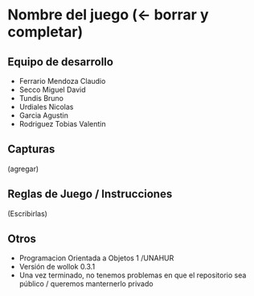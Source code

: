 # Nombre del juego (<- borrar y completar)

## Equipo de desarrollo

- Ferrario Mendoza Claudio
- Secco Miguel David
- Tundis Bruno
- Urdiales Nicolas
- Garcia Agustin
- Rodriguez Tobias Valentin

## Capturas

(agregar)

## Reglas de Juego / Instrucciones

(Escribirlas)


## Otros

- Programacion Orientada a Objetos 1 /UNAHUR
- Versión de wollok 0.3.1
- Una vez terminado, no tenemos problemas en que el repositorio sea público / queremos manternerlo privado
